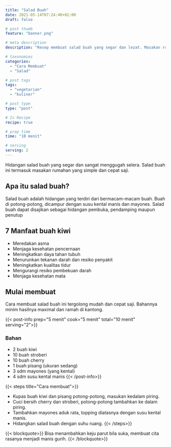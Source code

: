 ```yaml
---
title: "Salad Buah"
date: 2021-05-14T07:24:40+02:00
draft: false

# post thumb
feature: "banner.png"

# meta description
description: "Resep membuat salad buah yang segar dan lezat. Masakan rumahan cepat saji yang cocok menjadi hidangan sehari-hari."

# taxonomies
categories:
  - "Cara Membuat"
  - "Salad"

# post tags
tags:
  - "vegetarian"
  - "kuliner"

# post type
type: "post"

# Is Recipe
recipe: true

# prep time
time: "10 menit"

# serving
serving: 2
---
```

Hidangan salad buah yang segar dan sangat menggugah selera. Salad buah ini termasuk masakan rumahan yang simple dan cepat saji.

## Apa itu salad buah?

Salad buah adalah hidangan yang terdiri dari bermacam-macam buah. Buah di potong-potong, dicampur dengan susu kental manis dan mayones. Salad buah dapat disajikan sebagai hidangan pembuka, pendamping maupun penutup

## 7 Manfaat buah kiwi
- Meredakan asma
- Menjaga kesehatan pencernaan
- Meningkatkan daya tahan tubuh
- Menurunkan tekanan darah dan resiko penyakit
- Meningkatkan kualitas tidur
- Mengurangi resiko pembekuan darah
- Menjaga kesehatan mata

## Mulai membuat

Cara membuat salad buah ini tergolong mudah dan cepat saji. Bahannya minim hasilnya maximal dan ramah di kantong.

{{< post-info prep="5 menit" cook="5 menit" total="10 menit" serving="2">}}

### Bahan

-   2 buah kiwi
-   10 buah stroberi
-   10 buah cherry
-   1 buah pisang (ukuran sedang)
-   3 sdm mayones (yang kental)
-   4 sdm susu kental manis
{{< /post-info>}}

{{< steps title="Cara membuat">}}
-   Kupas buah kiwi dan pisang potong-potong, masukan kedalam piring.
-   Cuci bersih cherry dan stroberi, potong-potong tambahkan ke dalam piring.
-   Tambahkan mayones aduk rata, topping diatasnya dengan susu kental manis.
-   Hidangkan salad buah dengan suhu ruang.
{{< /steps>}}

{{< blockquote>}}
Bisa menambahkan keju parut bila suka, membuat cita rasanya menjadi manis gurih.
{{< /blockquote>}}